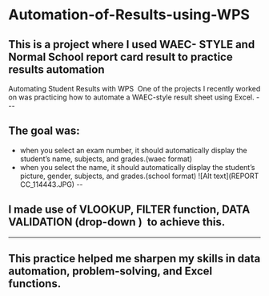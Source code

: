 # Automation-of-Results-using-WPS
This is a project where I used WAEC- STYLE  and Normal School report card result to practice results automation
---
Automating Student Results with WPS 
‎
‎One of the projects I recently worked on was practicing how to automate a WAEC-style result sheet using Excel.
‎---
## ‎The goal was:
- when you select an exam number, it should automatically display the student’s name, subjects, and grades.(waec format)
- when you select the name, it should automatically display the student’s picture, gender, subjects, and grades.(school format)
  ![Alt text](REPORT CC_114443.JPG)
--
## I made use of VLOOKUP, FILTER function, DATA VALIDATION (drop-down )  to achieve this.
---
## ‎This practice helped me sharpen my skills in data automation, problem-solving, and Excel functions.
‎

